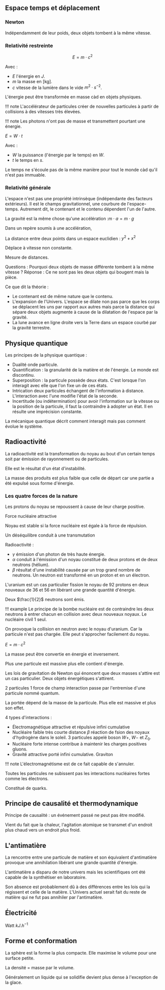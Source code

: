 ## Espace temps et déplacement

### Newton

Indépendamment de leur poids, deux objets tombent à la même vitesse.

### Relativité restreinte

$$E = m \cdot c^2$$

Avec :

* $E$ l'énergie en $J$.
* $m$ la masse en [kg].
* $c$ vitesse de la lumière dans le vide $m^2 \cdot s^{-2}$.



L'énergie peut être transformée en masse càd en objets physiques.

!!! note
	L'accélérateur de particules créer de nouvelles particules à partir de collisions à des vitesses très élevées.

!!! note
	Les photons n'ont pas de masse et transmettent pourtant une énergie.

$E = W \cdot t$

Avec :

* $W$ la puissance (l'énergie par le temps) en $W$.
* $t$ le temps en $s$.



Le temps ne s'écoule pas de la même manière pour tout le monde càd qu'il n'est pas immuable.

### Relativité générale

L'espace n'est pas une propriété intrinsèque (indépendante des facteurs extérieurs). Il est le champs gravitationnel, une courbure de l'espace-temps. Autrement dit, le contenant et le contenu dépendent l'un de l'autre.

La gravité est la même chose qu'une accélération :$m \cdot a = m \cdot g$

Dans un repère soumis à une accélération,

La distance entre deux points dans un espace euclidien : $y^2 + x^2$

Déplace à vitesse non constante.

Mesure de distances.

Questions : Pourquoi deux objets de masse différente tombent à la même vitesse ?
Réponse : Ce ne sont pas les deux objets qui bougent mais la pièce.

Ce que dit la théorie :

* Le contenant est de même nature que le contenu.
* L'expansion de l'Univers. L'espace se dilate non pas parce que les corps se déplacent les uns par rapport aux autres mais parce la distance qui sépare deux objets augmente à cause de la dilatation de l'espace par la gravité.
* La lune avance en ligne droite vers la Terre dans un espace courbé par la gravité terrestre.

## Physique quantique

Les principes de la physique quantique :

* Dualité onde particule.
* Quantification : la granularité de la matière et de l'énergie. Le monde est discontinu.
* Superposition : la particule possède deux états. C'est lorsque l'on interagit avec elle que l'on fixe un de ces états.
* Intrication deux particules échangent de l'information à distance. L'interaction avec l'une modifie l'état de la seconde.
* Incertitude (ou indétermination) pour avoir l'information sur la vitesse ou la position de la particule, il faut la contraindre à adopter un état. Il en résulte une imprécision constante.

La mécanique quantique décrit comment interagit mais pas comment évolue le système.

## Radioactivité

La radioactivité est la transformation du noyau au bout d'un certain temps soit par émission de rayonnement ou de particules.

Elle est le résultat d'un état d'instabilité.

La masse des produits est plus faible que celle de départ car une partie a été expulsé sous forme d'énergie.

### Les quatre forces de la nature

Les protons du noyau se repoussent à cause de leur charge positive.

Force nucléaire attractive

Noyau est stable si la force nucléaire est égale à la force de répulsion.

Un déséquilibre conduit à une transmutation

Radioactivité :

* $\gamma$ émission d'un photon de très haute énergie.
* $\alpha$ conduit à l'émission d'un noyau constitué de deux protons et de deux neutrons (hélium).
* $\beta$ résultat d'une instabilité causée par un trop grand nombre de neutrons. Un neutron est transformé en un proton et en un électron.

L'uranium est un cas particulier fission le noyau de 92 protons en deux nouveaux de 36 et 56 en libérant une grande quantité d'énergie.

Deux $\frac{1}{2}$ neutrons sont émis.

!!! example 
	Le principe de la bombe nucléaire est de contraindre les deux neutrons à entrer chacun en collision avec deux nouveaux noyaux.
	Le nucléaire civil 1 seul.

On provoque la collision en neutron avec le noyau d'uranium. Car la particule n'est pas chargée. Elle peut s'approcher facilement du noyau.

$E = m \cdot c^2$

La masse peut être convertie en énergie et inversement.

Plus une particule est massive plus elle contient d'énergie.

Les lois de gravitation de Newton qui énoncent que deux masses s'attire est un cas particulier. Deux objets énergétiques s'attirent.

2 particules 1 force de champ interaction passe par l'entremise d'une
particule nommé quantum.

La portée dépend de la masse de la particule. Plus elle est massive et plus son effet.

4 types d'interactions :

* Électromagnétique attractive et répulsive infini cumulative
* Nucléaire faible très courte distance $\beta$ réaction de fsion des noyaux d'hydrogène dans le soleil. 3 particules appelé boson $W+$, $W-$ et $Z_0$.
* Nucléaire forte intense contribue à maintenir les charges positives gluons.
* Gravité attractive porté infini cumulative. Graviton

!!! note
	L'électromagnétisme est de ce fait capable de s'annuler.

Toutes les particules ne subissent pas les interactions nucléaires fortes comme les électrons.

Constitué de quarks.

## Principe de causalité et thermodynamique

Principe de causalité : un événement passé ne peut pas être modifié.

Vient du fait que la chaleur, l'agitation atomique se transmet d'un endroit plus chaud vers un endroit plus froid.

## L'antimatière

La rencontre entre une particule de matière et son équivalent d'antimatière provoque une annihilation libérant une grande quantité d'énergie.

L'antimatière a disparu de notre univers mais les scientifiques ont été
capable de la synthétiser en laboratoire.

Son absence est probablement dû à des différences entre les lois qui la régissent et celle de la matière. L'Univers actuel serait fait du reste de matière qui ne fut pas annihiler par l'antimatière.

## Électricité

Watt $kJ.h^{-1}$

## Forme et conformation

La sphère est la forme la plus compacte. Elle maximise le volume pour une surface petite.

La densité = masse par le volume.

Généralement un liquide qui se solidifie devient plus dense à l'exception de la glace.

